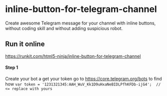 # inline-button-for-telegram-channel
Create awesome Telegram message for your channel with inline buttons, without coding skill and without adding suspicious robot.

## Run it online 
https://runkit.com/html5-ninja/inline-button-for-telegram-channel

#### Step 1 
Create your bot a get your token go to https://core.telegram.org/bots to find how 
`var token = '1231321345:AAH_WuV_Kk1D9uHxaNeBIDLPfhKFDb-ijG4';  // <= replace with yours`

